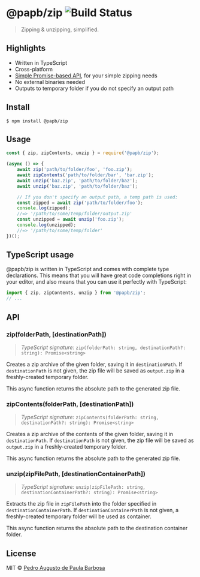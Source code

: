 # @papb/zip ![Build Status](https://github.com/papb/zip/workflows/CI/badge.svg)

> Zipping & unzipping, simplified.

## Highlights

* Written in TypeScript
* Cross-platform
* [Simple Promise-based API](https://github.com/papb/zip#api), for your simple zipping needs
* No external binaries needed
* Outputs to temporary folder if you do not specify an output path


## Install

```
$ npm install @papb/zip
```


## Usage

```js
const { zip, zipContents, unzip } = require('@papb/zip');

(async () => {
	await zip('path/to/folder/foo', 'foo.zip');
	await zipContents('path/to/folder/bar', 'bar.zip');
	await unzip('baz.zip', 'path/to/folder/baz');
	await unzip('baz.zip', 'path/to/folder/baz');

	// If you don't specify an output path, a temp path is used:
	const zipped = await zip('path/to/folder/foo');
	console.log(zipped);
	//=> '/path/to/some/temp/folder/output.zip'
	const unzipped = await unzip('foo.zip');
	console.log(unzipped);
	//=> '/path/to/some/temp/folder'
})();
```


## TypeScript usage

@papb/zip is written in TypeScript and comes with complete type declarations. This means that you will have great code completions right in your editor, and also means that you can use it perfectly with TypeScript:

```ts
import { zip, zipContents, unzip } from '@papb/zip';
// ...
```


## API

### zip(folderPath, \[destinationPath\])
> *TypeScript signature:* `zip(folderPath: string, destinationPath?: string): Promise<string>`

Creates a zip archive of the given folder, saving it in `destinationPath`. If `destinationPath` is not given, the zip file will be saved as `output.zip` in a freshly-created temporary folder.

This async function returns the absolute path to the generated zip file.

### zipContents(folderPath, \[destinationPath\])
> *TypeScript signature:* `zipContents(folderPath: string, destinationPath?: string): Promise<string>`

Creates a zip archive of the contents of the given folder, saving it in `destinationPath`. If `destinationPath` is not given, the zip file will be saved as `output.zip` in a freshly-created temporary folder.

This async function returns the absolute path to the generated zip file.

### unzip(zipFilePath, \[destinationContainerPath\])
> *TypeScript signature:* `unzip(zipFilePath: string, destinationContainerPath?: string): Promise<string>`

Extracts the zip file in `zipFilePath` into the folder specified in `destinationContainerPath`. If `destinationContainerPath` is not given, a freshly-created temporary folder will be used as container.

This async function returns the absolute path to the destination container folder.


## License

MIT © [Pedro Augusto de Paula Barbosa](https://github.com/papb)
